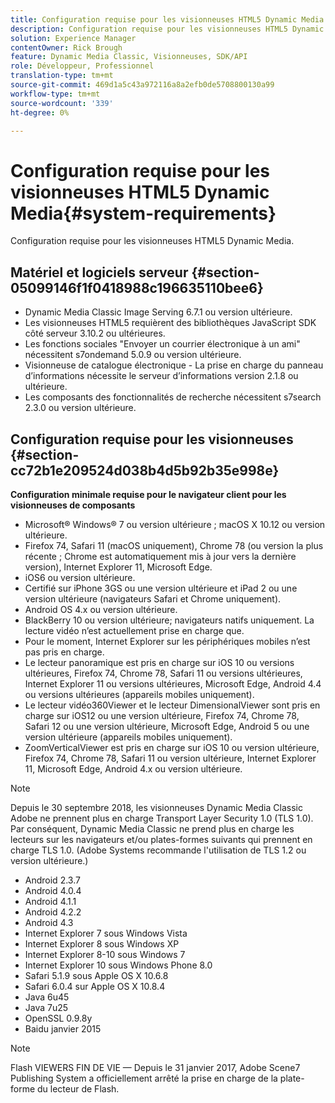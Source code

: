 ```yaml
---
title: Configuration requise pour les visionneuses HTML5 Dynamic Media
description: Configuration requise pour les visionneuses HTML5 Dynamic Media.
solution: Experience Manager
contentOwner: Rick Brough
feature: Dynamic Media Classic, Visionneuses, SDK/API
role: Développeur, Professionnel
translation-type: tm+mt
source-git-commit: 469d1a5c43a972116a8a2efb0de5708800130a99
workflow-type: tm+mt
source-wordcount: '339'
ht-degree: 0%

---
```



# Configuration requise pour les visionneuses HTML5 Dynamic Media{#system-requirements}

Configuration requise pour les visionneuses HTML5 Dynamic Media.

<!-- Updated January 13, 2021 from https://wiki.corp.adobe.com/pages/viewpage.action?spaceKey=scene7qa&title=s7Viewers%2C+S7SDK%2C+S7OnDemand+Release+Notes - Contact is Sasha -->

## Matériel et logiciels serveur {#section-05099146f1f0418988c196635110bee6}

* Dynamic Media Classic Image Serving 6.7.1 ou version ultérieure.
* Les visionneuses HTML5 requièrent des bibliothèques JavaScript SDK côté serveur 3.10.2 ou ultérieures.
* Les fonctions sociales &quot;Envoyer un courrier électronique à un ami&quot; nécessitent s7ondemand 5.0.9 ou version ultérieure.
* Visionneuse de catalogue électronique - La prise en charge du panneau d’informations nécessite le serveur d’informations version 2.1.8 ou ultérieure.
* Les composants des fonctionnalités de recherche nécessitent s7search 2.3.0 ou version ultérieure.

## Configuration requise pour les visionneuses {#section-cc72b1e209524d038b4d5b92b35e998e}

**Configuration minimale requise pour le navigateur client pour les visionneuses de composants**

* Microsoft® Windows® 7 ou version ultérieure ; macOS X 10.12 ou version ultérieure.
* Firefox 74, Safari 11 (macOS uniquement), Chrome 78 (ou version la plus récente ; Chrome est automatiquement mis à jour vers la dernière version), Internet Explorer 11, Microsoft Edge.
* iOS6 ou version ultérieure.
* Certifié sur iPhone 3GS ou une version ultérieure et iPad 2 ou une version ultérieure (navigateurs Safari et Chrome uniquement).
* Android OS 4.x ou version ultérieure.
* BlackBerry 10 ou version ultérieure; navigateurs natifs uniquement. La lecture vidéo n’est actuellement prise en charge que.
* Pour le moment, Internet Explorer sur les périphériques mobiles n’est pas pris en charge.
* Le lecteur panoramique est pris en charge sur iOS 10 ou versions ultérieures, Firefox 74, Chrome 78, Safari 11 ou versions ultérieures, Internet Explorer 11 ou versions ultérieures, Microsoft Edge, Android 4.4 ou versions ultérieures (appareils mobiles uniquement).
* Le lecteur vidéo360Viewer et le lecteur DimensionalViewer sont pris en charge sur iOS12 ou une version ultérieure, Firefox 74, Chrome 78, Safari 12 ou une version ultérieure, Microsoft Edge, Android 5 ou une version ultérieure (appareils mobiles uniquement).
* ZoomVerticalViewer est pris en charge sur iOS 10 ou version ultérieure, Firefox 74, Chrome 78, Safari 11 ou version ultérieure, Internet Explorer 11, Microsoft Edge, Android 4.x ou version ultérieure.

>[!NOTE]
>
>Depuis le 30 septembre 2018, les visionneuses Dynamic Media Classic Adobe ne prennent plus en charge Transport Layer Security 1.0 (TLS 1.0). Par conséquent, Dynamic Media Classic ne prend plus en charge les lecteurs sur les navigateurs et/ou plates-formes suivants qui prennent en charge TLS 1.0. (Adobe Systems recommande l&#39;utilisation de TLS 1.2 ou version ultérieure.)

* Android 2.3.7
* Android 4.0.4
* Android 4.1.1
* Android 4.2.2
* Android 4.3
* Internet Explorer 7 sous Windows Vista
* Internet Explorer 8 sous Windows XP
* Internet Explorer 8-10 sous Windows 7
* Internet Explorer 10 sous Windows Phone 8.0
* Safari 5.1.9 sous Apple OS X 10.6.8
* Safari 6.0.4 sur Apple OS X 10.8.4
* Java 6u45
* Java 7u25
* OpenSSL 0.9.8y
* Baidu janvier 2015

>[!NOTE]
>
>Flash VIEWERS FIN DE VIE — Depuis le 31 janvier 2017, Adobe Scene7 Publishing System a officiellement arrêté la prise en charge de la plate-forme du lecteur de Flash.
